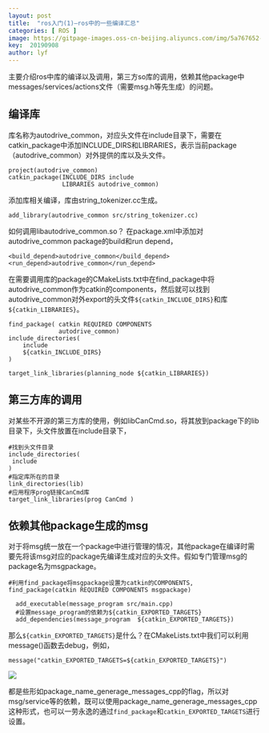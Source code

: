 ```yaml
---
layout: post
title:  "ros入门(1)—ros中的一些编译汇总"
categories: [ ROS ]
image: https://gitpage-images.oss-cn-beijing.aliyuncs.com/img/5a767652-e269-4af4-b202-e1a248276cbb.jpg
key:  20190908
author: lyf
---
```


主要介绍ros中库的编译以及调用，第三方so库的调用，依赖其他package中messages/services/actions文件（需要msg.h等先生成）的问题。

## 编译库

库名称为autodrive_common，对应头文件在include目录下，需要在catkin_package中添加INCLUDE_DIRS和LIBRARIES，表示当前package（autodrive_common）对外提供的库以及头文件。

```
project(autodrive_common)
catkin_package(INCLUDE_DIRS include
               LIBRARIES autodrive_common)
```

添加库相关编译，库由string_tokenizer.cc生成。

```
add_library(autodrive_common src/string_tokenizer.cc)
```

如何调用libautodrive_common.so？
在package.xml中添加对autodrive_common package的build和run depend，

```
<build_depend>autodrive_common</build_depend>
<run_depend>autodrive_common</run_depend>
```

在需要调用库的package的CMakeLists.txt中在find_package中将autodrive_common作为catkin的components，然后就可以找到autodrive_common对外export的头文件`${catkin_INCLUDE_DIRS}`和库`${catkin_LIBRARIES}`。

```
find_package( catkin REQUIRED COMPONENTS
              autodrive_common)
include_directories(
    include
    ${catkin_INCLUDE_DIRS}
)

target_link_libraries(planning_node ${catkin_LIBRARIES})
```

## 第三方库的调用

对某些不开源的第三方库的使用，例如libCanCmd.so，将其放到package下的lib目录下，头文件放置在include目录下，

```
#找到头文件目录
include_directories(
 include
)
#指定库所在的目录
link_directories(lib)
#应用程序prog链接CanCmd库
target_link_libraries(prog CanCmd )
```

## 依赖其他package生成的msg

对于将msg统一放在一个package中进行管理的情况，其他package在编译时需要先将该msg对应的package先编译生成对应的头文件。假如专门管理msg的package名为msgpackage。

```
#利用find_package将msgpackage设置为catkin的COMPONENTS,
find_package(catkin REQUIRED COMPONENTS msgpackage)

  add_executable(message_program src/main.cpp)
  #设置message_program的依赖为${catkin_EXPORTED_TARGETS}
  add_dependencies(message_program  ${catkin_EXPORTED_TARGETS})
```
那么`${catkin_EXPORTED_TARGETS}`是什么？在CMakeLists.txt中我们可以利用message()函数去debug，例如，

```
message("catkin_EXPORTED_TARGETS=${catkin_EXPORTED_TARGETS}")
```
![](https://gitpage-images.oss-cn-beijing.aliyuncs.com/img/20180528220922331.png)

都是些形如package_name_generage_messages_cpp的flag，所以对msg/service等的依赖，既可以使用package_name_generage_messages_cpp这种形式，也可以一劳永逸的通过`find_package`和`catkin_EXPORTED_TARGETS`进行设置。
